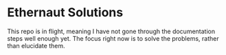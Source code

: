 # Ethernaut Solutions

This repo is in flight, meaning I have not gone through the documentation steps well enough yet. The focus right now is to solve the problems, rather than elucidate them.